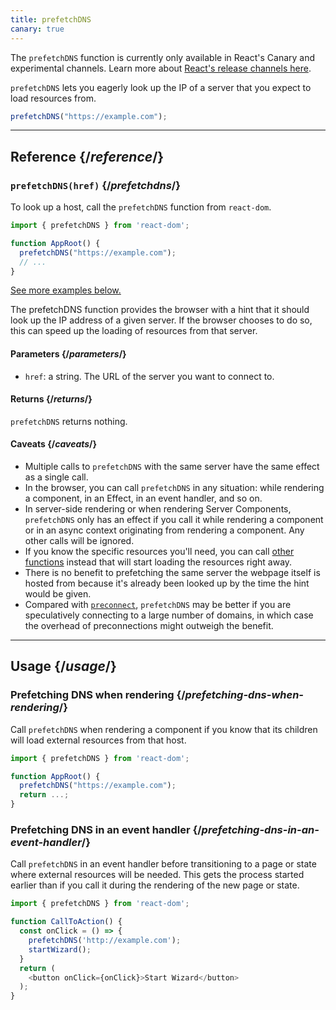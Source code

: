```yaml
---
title: prefetchDNS
canary: true
---
```




The `prefetchDNS` function is currently only available in React's Canary and experimental channels. Learn more about [React's release channels here](/community/versioning-policy#all-release-channels).





`prefetchDNS` lets you eagerly look up the IP of a server that you expect to load resources from.

```js
prefetchDNS("https://example.com");
```





---

## Reference {/*reference*/}

### `prefetchDNS(href)` {/*prefetchdns*/}

To look up a host, call the `prefetchDNS` function from `react-dom`.

```js
import { prefetchDNS } from 'react-dom';

function AppRoot() {
  prefetchDNS("https://example.com");
  // ...
}

```

[See more examples below.](#usage)

The prefetchDNS function provides the browser with a hint that it should look up the IP address of a given server. If the browser chooses to do so, this can speed up the loading of resources from that server. 

#### Parameters {/*parameters*/}

* `href`: a string. The URL of the server you want to connect to.

#### Returns {/*returns*/}

`prefetchDNS` returns nothing.

#### Caveats {/*caveats*/}

* Multiple calls to `prefetchDNS` with the same server have the same effect as a single call.
* In the browser, you can call `prefetchDNS` in any situation: while rendering a component, in an Effect, in an event handler, and so on.
* In server-side rendering or when rendering Server Components, `prefetchDNS` only has an effect if you call it while rendering a component or in an async context originating from rendering a component. Any other calls will be ignored.
* If you know the specific resources you'll need, you can call [other functions](/reference/react-dom/#resource-preloading-apis) instead that will start loading the resources right away.
* There is no benefit to prefetching the same server the webpage itself is hosted from because it's already been looked up by the time the hint would be given.
* Compared with [`preconnect`](/reference/react-dom/preconnect), `prefetchDNS` may be better if you are speculatively connecting to a large number of domains, in which case the overhead of preconnections might outweigh the benefit.

---

## Usage {/*usage*/}

### Prefetching DNS when rendering {/*prefetching-dns-when-rendering*/}

Call `prefetchDNS` when rendering a component if you know that its children will load external resources from that host.

```js
import { prefetchDNS } from 'react-dom';

function AppRoot() {
  prefetchDNS("https://example.com");
  return ...;
}
```

### Prefetching DNS in an event handler {/*prefetching-dns-in-an-event-handler*/}

Call `prefetchDNS` in an event handler before transitioning to a page or state where external resources will be needed. This gets the process started earlier than if you call it during the rendering of the new page or state.

```js
import { prefetchDNS } from 'react-dom';

function CallToAction() {
  const onClick = () => {
    prefetchDNS('http://example.com');
    startWizard();
  }
  return (
    <button onClick={onClick}>Start Wizard</button>
  );
}
```
